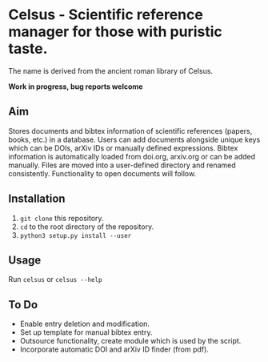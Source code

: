 
Celsus - Scientific reference manager for those with puristic taste.
=====================================================

The name is derived from the ancient roman library of Celsus.

**Work in progress, bug reports welcome**

Aim
---
Stores documents and bibtex information of scientific references (papers, books, etc.) in a database.
Users can add documents alongside unique keys which can be DOIs, arXiv IDs or manually defined expressions.
Bibtex information is automatically loaded from doi.org, arxiv.org or can be added manually.
Files are moved into a user-defined directory and renamed consistently.
Functionality to open documents will follow.

Installation
------------

1. `git clone` this repository.
2. `cd` to the root directory of the repository.
3. `python3 setup.py install --user`

Usage
-----

Run `celsus` or `celsus --help`


To Do
-----
- Enable entry deletion and modification.
- Set up template for manual bibtex entry.
- Outsource functionality, create module which is used by the script.
- Incorporate automatic DOI and arXiv ID finder (from pdf).


